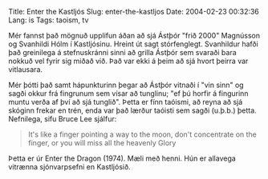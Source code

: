 Title: Enter the Kastljós
Slug: enter-the-kastljos
Date: 2004-02-23 00:32:36
Lang: is
Tags: taoism, tv

Mér fannst það mögnuð upplifun áðan að sjá Ástþór "frið 2000" Magnússon og Svanhildi Hólm í Kastljósinu. Hreint út sagt stórfenglegt. Svanhildur hafði það greinilega á stefnuskránni sinni að grilla Ástþór sem svaraði bara nokkuð vel fyrir sig miðað við. Það var ekki á þeim að sjá hvort þeirra var vitlausara.

Mér þótti það samt hápunkturinn þegar að Ástþór vitnaði í "vin sinn" og sagði okkur frá fingrunum sem vísar að tunglinu; "ef þú horfir á fingurinn muntu verða af því að sjá tunglið". Þetta er fínn taóismi, að reyna að sjá skóginn frekar en trén, enda var það lærður taóisti sem sagði (u.þ.b.) þetta. Nefnilega, sifu Bruce Lee sjálfur:

> It's like a finger pointing a way to the moon, don't concentrate on the finger, or you will miss all the heavenly Glory

Þetta er úr Enter the Dragon (1974). Mæli með henni. Hún er allavega vitrænna sjónvarpsefni en Kastljósið.